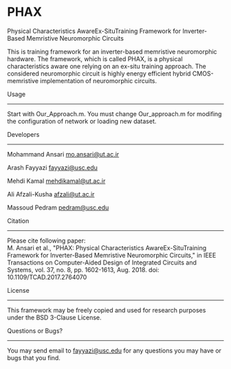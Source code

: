 # PHAX

Physical Characteristics AwareEx-SituTraining Framework for Inverter-Based Memristive Neuromorphic Circuits

This is training framework for an inverter-based memristive neuromorphic hardware. The
framework, which is called PHAX, is a physical characteristics aware one relying on an ex-situ training approach. The considered neuromorphic circuit is highly energy efficient hybrid
CMOS-memristive implementation of neuromorphic circuits. 


Usage
***********
Start with Our_Approach.m. You must change Our_approach.m for modifing the configuration of network or loading new dataset.


Developers
***********
Mohammand Ansari <mo.ansari@ut.ac.ir>

Arash Fayyazi <fayyazi@usc.edu>

Mehdi Kamal <mehdikamal@ut.ac.ir>

Ali Afzali-Kusha <afzali@ut.ac.ir>

Massoud Pedram <pedram@usc.edu>


Citation
***********
Please cite following paper:                                               
M. Ansari et al., "PHAX: Physical Characteristics AwareEx-SituTraining Framework for Inverter-Based Memristive Neuromorphic Circuits," in IEEE Transactions on Computer-Aided Design of Integrated Circuits and Systems, vol. 37, no. 8, pp. 1602-1613, Aug. 2018. doi: 10.1109/TCAD.2017.2764070


License
***********
This framework may be freely copied and used for research purposes under the BSD 3-Clause License. 

Questions or Bugs?
***********
You may send email to  <fayyazi@usc.edu> for any questions you may have or bugs that you find.

